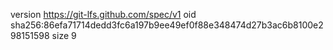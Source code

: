 version https://git-lfs.github.com/spec/v1
oid sha256:86efa71714dedd3fc6a197b9ee49ef0f88e348474d27b3ac6b8100e298151598
size 9
